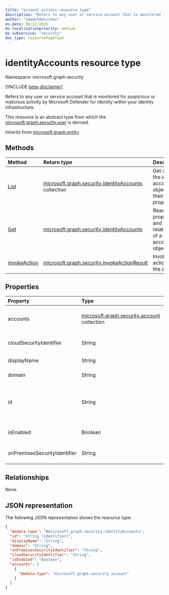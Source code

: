 ```yaml
---
title: "account actions resource type"
description: "Refers to any user or service account that is monitored for suspicious or malicious activity by Microsoft Defender for Identity within your identity infrastructure."
author: "SamuelBenichou"
ms.date: 06/22/2025
ms.localizationpriority: medium
ms.subservice: "security"
doc_type: resourcePageType
---
```


# identityAccounts resource type

Namespace: microsoft.graph.security

[!INCLUDE [beta-disclaimer](../../includes/beta-disclaimer.md)]

Refers to any user or service account that is monitored for suspicious or malicious activity by Microsoft Defender for Identity within your identity infrastructure.

This resource is an abstract type from which the [microsoft.graph.security.user](../resources/security-user.md) is derived.

Inherits from [microsoft.graph.entity](../resources/entity.md).

## Methods
|Method|Return type| Description                                                         |
|:---|:---|:--------------------------------------------------------------------|
|[List](../api/security-identitycontainer-list-identityaccounts.md)|[microsoft.graph.security.identityAccounts](../resources/security-identityaccounts.md) collection| Get a list of the identity account objects and their properties.    |
|[Get](../api/security-identityaccounts-get.md)|[microsoft.graph.security.identityAccounts](../resources/security-identityaccounts.md)| Read the properties and relationships of a identity account object. |
|[invokeAction](../api/security-identityaccounts-invokeaction.md)|[microsoft.graph.security.invokeActionResult](../resources/security-invokeactionresult.md)| Invoke an action for the account.                                   |

## Properties
|Property|Type| Description                                                                                                                                                          |
|:---|:---|:---------------------------------------------------------------------------------------------------------------------------------------------------------------------|
|accounts|[microsoft.graph.security.account](../resources/security-account.md) collection| Collection of accounts of the identity in different identity providers.                                                                                              |
|cloudSecurityIdentifier|String| The cloud security identifier of the identityAccount.                                                                                                                |
|displayName|String| The display name of the identityAccount.                                                                                                                             |
|domain|String| The domain name of the identityAccount.                                                                                                                              |
|id|String| Unique identifier to represent the identity account. Inherited from [microsoft.graph.entity](../resources/entity.md). Inherits from [entity](../resources/entity.md) |
|isEnabled|Boolean| Boolean indicating if the identityAccounts is enabled.                                                                                                               |
|onPremisesSecurityIdentifier|String| The on-premises security identifier of the identityAccount.                                                                                                          |

## Relationships
None.

## JSON representation
The following JSON representation shows the resource type.
<!-- {
  "blockType": "resource",
  "keyProperty": "id",
  "@odata.type": "microsoft.graph.security.identityAccounts",
  "baseType": "microsoft.graph.entity",
  "openType": false
}
-->
``` json
{
  "@odata.type": "#microsoft.graph.security.identityAccounts",
  "id": "String (identifier)",
  "displayName": "String",
  "domain": "String",
  "onPremisesSecurityIdentifier": "String",
  "cloudSecurityIdentifier": "String",
  "isEnabled": "Boolean",
  "accounts": [
    {
      "@odata.type": "microsoft.graph.security.account"
    }
  ]
}
```
